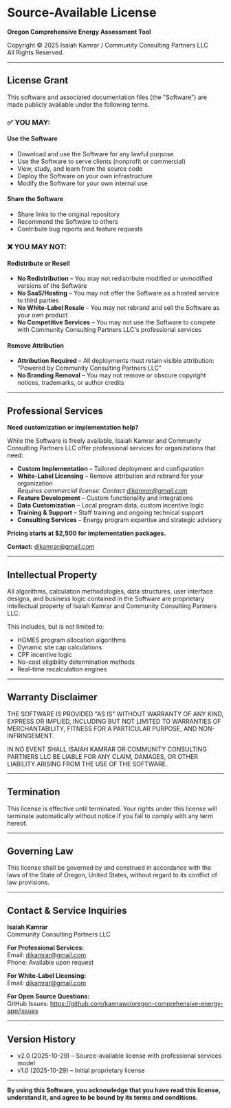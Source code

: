 # Source-Available License

**Oregon Comprehensive Energy Assessment Tool**

Copyright © 2025 Isaiah Kamrar / Community Consulting Partners LLC  
All Rights Reserved.

---

## License Grant

This software and associated documentation files (the "Software") are made publicly available under the following terms.

### ✅ YOU MAY:

#### Use the Software
- Download and use the Software for any lawful purpose
- Use the Software to serve clients (nonprofit or commercial)
- View, study, and learn from the source code
- Deploy the Software on your own infrastructure
- Modify the Software for your own internal use

#### Share the Software
- Share links to the original repository
- Recommend the Software to others
- Contribute bug reports and feature requests

### ❌ YOU MAY NOT:

#### Redistribute or Resell
- **No Redistribution** – You may not redistribute modified or unmodified versions of the Software
- **No SaaS/Hosting** – You may not offer the Software as a hosted service to third parties
- **No White-Label Resale** – You may not rebrand and sell the Software as your own product
- **No Competitive Services** – You may not use the Software to compete with Community Consulting Partners LLC's professional services

#### Remove Attribution
- **Attribution Required** – All deployments must retain visible attribution: "Powered by Community Consulting Partners LLC"
- **No Branding Removal** – You may not remove or obscure copyright notices, trademarks, or author credits

---

## Professional Services

**Need customization or implementation help?**

While the Software is freely available, Isaiah Kamrar and Community Consulting Partners LLC offer professional services for organizations that need:

- **Custom Implementation** – Tailored deployment and configuration
- **White-Label Licensing** – Remove attribution and rebrand for your organization  
  *Requires commercial license: Contact dikamrar@gmail.com*
- **Feature Development** – Custom functionality and integrations
- **Data Customization** – Local program data, custom incentive logic
- **Training & Support** – Staff training and ongoing technical support
- **Consulting Services** – Energy program expertise and strategic advisory

**Pricing starts at $2,500 for implementation packages.**

**Contact:** dikamrar@gmail.com

---

## Intellectual Property

All algorithms, calculation methodologies, data structures, user interface designs, and business logic contained in the Software are proprietary intellectual property of Isaiah Kamrar and Community Consulting Partners LLC.

This includes, but is not limited to:
- HOMES program allocation algorithms
- Dynamic site cap calculations
- CPF incentive logic
- No-cost eligibility determination methods
- Real-time recalculation engines

---

## Warranty Disclaimer

THE SOFTWARE IS PROVIDED "AS IS" WITHOUT WARRANTY OF ANY KIND, EXPRESS OR IMPLIED, INCLUDING BUT NOT LIMITED TO WARRANTIES OF MERCHANTABILITY, FITNESS FOR A PARTICULAR PURPOSE, AND NON-INFRINGEMENT.

IN NO EVENT SHALL ISAIAH KAMRAR OR COMMUNITY CONSULTING PARTNERS LLC BE LIABLE FOR ANY CLAIM, DAMAGES, OR OTHER LIABILITY ARISING FROM THE USE OF THE SOFTWARE.

---

## Termination

This license is effective until terminated. Your rights under this license will terminate automatically without notice if you fail to comply with any term hereof.

---

## Governing Law

This license shall be governed by and construed in accordance with the laws of the State of Oregon, United States, without regard to its conflict of law provisions.

---

## Contact & Service Inquiries

**Isaiah Kamrar**  
Community Consulting Partners LLC

**For Professional Services:**  
Email: dikamrar@gmail.com  
Phone: Available upon request

**For White-Label Licensing:**  
Email: dikamrar@gmail.com

**For Open Source Questions:**  
GitHub Issues: https://github.com/kamrawr/oregon-comprehensive-energy-app/issues

---

## Version History

- v2.0 (2025-10-29) – Source-available license with professional services model
- v1.0 (2025-10-29) – Initial proprietary license

---

**By using this Software, you acknowledge that you have read this license, understand it, and agree to be bound by its terms and conditions.**
